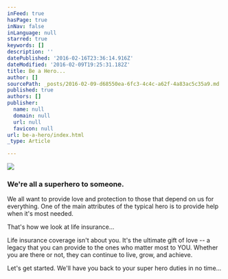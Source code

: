 ```yaml
---
inFeed: true
hasPage: true
inNav: false
inLanguage: null
starred: true
keywords: []
description: ''
datePublished: '2016-02-16T23:36:14.916Z'
dateModified: '2016-02-09T19:25:31.182Z'
title: Be a Hero...
author: []
sourcePath: _posts/2016-02-09-d68550ea-6fc3-4c4c-a62f-4a83ac5c35a9.md
published: true
authors: []
publisher:
  name: null
  domain: null
  url: null
  favicon: null
url: be-a-hero/index.html
_type: Article

---
```

![](https://the-grid-user-content.s3-us-west-2.amazonaws.com/7530b8cc-c879-4b72-8c0d-2ba18597f08c.jpg)

### We're all a superhero to someone.

We all want to provide love and protection to those that depend on us for everything. One of the main attributes of the typical hero is to provide help when it's most needed.

That's how we look at life insurance...

Life insurance coverage isn't about you. It's the ultimate gift of love -- a legacy that you can provide to the ones who matter most to YOU. Whether you are there or not, they can continue to live, grow, and achieve.

Let's get started. We'll have you back to your super hero duties in no time...